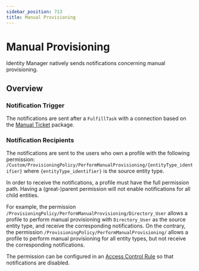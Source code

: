 ```yaml
---
sidebar_position: 713
title: Manual Provisioning
---
```


# Manual Provisioning

Identity Manager natively sends notifications concerning manual provisioning.

## Overview

### Notification Trigger

The notifications are sent after a `FulfillTask` with a connection based on the [Manual Ticket](../../../connectors/references-packages/manual-ticket/index "Manual Ticket") package.

### Notification Recipients

The notifications are sent to the users who own a profile with the following permission: `/Custom/ProvisioningPolicy/PerformManualProvisioning/{entityType_identifier}` where `{entityType_identifier}` is the source entity type.

In order to receive the notifications, a profile must have the full permission path. Having a (great-)parent permission will not enable notifications for all child entities.
  
For example, the permission `/ProvisioningPolicy/PerformManualProvisioning/Directory_User` allows a profile to perform manual provisioning with `Directory_User` as the source entity type, and receive the corresponding notifications. On the contrary, the permission `/ProvisioningPolicy/PerformManualProvisioning/` allows a profile to perform manual provisioning for all entity types, but not receive the corresponding notifications.

The permission can be configured in an [Access Control Rule](../../../toolkit/xml-configuration/access-control/accesscontrolrule/index "AccessControlRule") so that notifications are disabled.